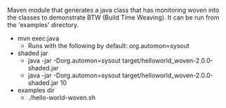 Maven module that generates a java class that has monitoring woven into the classes to demonstrate BTW (Build Time Weaving).  It can be run from the 'examples' directory.
- mvn exec:java
  - Runs with the following by default: org.automon=sysout
- shaded jar
  - java -jar -Dorg.automon=sysout  target/helloworld_woven-2.0.0-shaded.jar 
  - java -jar -Dorg.automon=sysout  target/helloworld_woven-2.0.0-shaded.jar 10
- examples dir 
  - ./hello-world-woven.sh